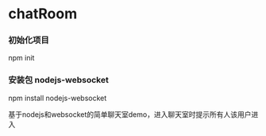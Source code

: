 # chatRoom

### 初始化项目
npm init
### 安装包 nodejs-websocket
npm install nodejs-websocket

基于nodejs和websocket的简单聊天室demo，进入聊天室时提示所有人该用户进入
